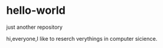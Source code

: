 # hello-world
just another repository

hi,everyone,I like to reserch verythings in computer sicience.
